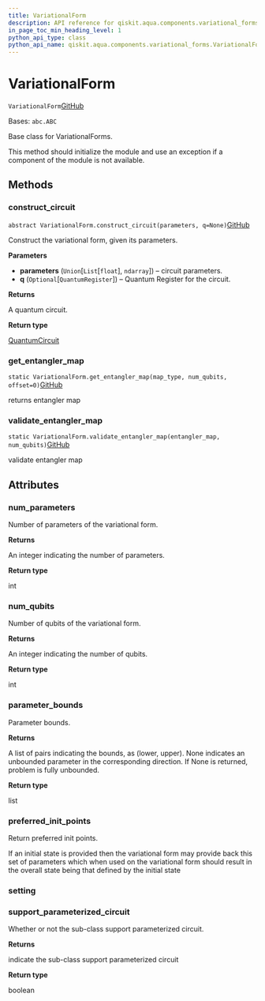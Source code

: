 ```yaml
---
title: VariationalForm
description: API reference for qiskit.aqua.components.variational_forms.VariationalForm
in_page_toc_min_heading_level: 1
python_api_type: class
python_api_name: qiskit.aqua.components.variational_forms.VariationalForm
---
```


# VariationalForm

<span id="qiskit.aqua.components.variational_forms.VariationalForm" />

`VariationalForm`[GitHub](https://github.com/qiskit-community/qiskit-aqua/tree/stable/0.9/qiskit/aqua/components/variational_forms/variational_form.py "view source code")

Bases: `abc.ABC`

Base class for VariationalForms.

This method should initialize the module and use an exception if a component of the module is not available.

## Methods

### construct\_circuit

<span id="qiskit.aqua.components.variational_forms.VariationalForm.construct_circuit" />

`abstract VariationalForm.construct_circuit(parameters, q=None)`[GitHub](https://github.com/qiskit-community/qiskit-aqua/tree/stable/0.9/qiskit/aqua/components/variational_forms/variational_form.py "view source code")

Construct the variational form, given its parameters.

**Parameters**

*   **parameters** (`Union`\[`List`\[`float`], `ndarray`]) – circuit parameters.
*   **q** (`Optional`\[`QuantumRegister`]) – Quantum Register for the circuit.

**Returns**

A quantum circuit.

**Return type**

[QuantumCircuit](qiskit.circuit.QuantumCircuit "qiskit.circuit.QuantumCircuit")

### get\_entangler\_map

<span id="qiskit.aqua.components.variational_forms.VariationalForm.get_entangler_map" />

`static VariationalForm.get_entangler_map(map_type, num_qubits, offset=0)`[GitHub](https://github.com/qiskit-community/qiskit-aqua/tree/stable/0.9/qiskit/aqua/components/variational_forms/variational_form.py "view source code")

returns entangler map

### validate\_entangler\_map

<span id="qiskit.aqua.components.variational_forms.VariationalForm.validate_entangler_map" />

`static VariationalForm.validate_entangler_map(entangler_map, num_qubits)`[GitHub](https://github.com/qiskit-community/qiskit-aqua/tree/stable/0.9/qiskit/aqua/components/variational_forms/variational_form.py "view source code")

validate entangler map

## Attributes

<span id="qiskit.aqua.components.variational_forms.VariationalForm.num_parameters" />

### num\_parameters

Number of parameters of the variational form.

**Returns**

An integer indicating the number of parameters.

**Return type**

int

<span id="qiskit.aqua.components.variational_forms.VariationalForm.num_qubits" />

### num\_qubits

Number of qubits of the variational form.

**Returns**

An integer indicating the number of qubits.

**Return type**

int

<span id="qiskit.aqua.components.variational_forms.VariationalForm.parameter_bounds" />

### parameter\_bounds

Parameter bounds.

**Returns**

A list of pairs indicating the bounds, as (lower, upper). None indicates an unbounded parameter in the corresponding direction. If None is returned, problem is fully unbounded.

**Return type**

list

<span id="qiskit.aqua.components.variational_forms.VariationalForm.preferred_init_points" />

### preferred\_init\_points

Return preferred init points.

If an initial state is provided then the variational form may provide back this set of parameters which when used on the variational form should result in the overall state being that defined by the initial state

<span id="qiskit.aqua.components.variational_forms.VariationalForm.setting" />

### setting

<span id="qiskit.aqua.components.variational_forms.VariationalForm.support_parameterized_circuit" />

### support\_parameterized\_circuit

Whether or not the sub-class support parameterized circuit.

**Returns**

indicate the sub-class support parameterized circuit

**Return type**

boolean

